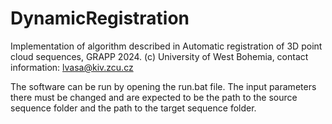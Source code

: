 # DynamicRegistration
Implementation of algorithm described in Automatic registration of 3D point cloud sequences, GRAPP 2024.
(c) University of West Bohemia, contact information: lvasa@kiv.zcu.cz

The software can be run by opening the run.bat file. The input parameters there must be changed and are expected to be the path to the source sequence folder and the path to the target sequence folder.
